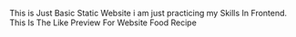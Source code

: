 This is Just Basic Static Website i am just practicing my Skills In Frontend.
This Is The Like Preview For Website Food Recipe []( https://shashankpk31.github.io/Food-recipe-website/)
